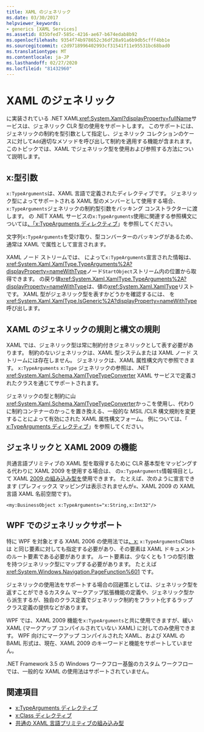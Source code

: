 ```yaml
---
title: XAML のジェネリック
ms.date: 03/30/2017
helpviewer_keywords:
- generics [XAML Services]
ms.assetid: 835bfed7-585c-4216-ae67-b674edab8b92
ms.openlocfilehash: 9354f74b978652c36df28a91a6b9db5cfff4bb1e
ms.sourcegitcommit: c2d9718996402993cf31541f11e95531bc68bad0
ms.translationtype: MT
ms.contentlocale: ja-JP
ms.lasthandoff: 02/27/2020
ms.locfileid: "81432960"
---
```

# <a name="generics-in-xaml"></a>XAML のジェネリック

に実装されている .NET XAML<xref:System.Xaml?displayProperty=fullName>サービスは、ジェネリック CLR 型の使用をサポートします。 このサポートには、ジェネリックの制約を型引数として指定し、ジェネリック コレクションのケースに対して`Add`適切なメソッドを呼び出して制約を適用する機能が含まれます。 このトピックでは、XAML でジェネリック型を使用および参照する方法について説明します。

## <a name="xtypearguments"></a>x:型引数

`x:TypeArguments`は、XAML 言語で定義されたディレクティブです。 ジェネリック型によってサポートされる XAML 型のメンバーとして使用する場合、`x:TypeArguments`ジェネリックの制約型引数をバッキング コンストラクターに渡します。 の .NET XAML サービスの`x:TypeArguments`使用に関連する参照構文については[、「x:TypeArguments ディレクティブ](xtypearguments-directive.md)」を参照してください。

文字列`x:TypeArguments`を受け取り、型コンバーターのバッキングがあるため、通常は XAML で属性として宣言されます。

XAML ノード ストリームでは、 によって`x:TypeArguments`宣言された情報は、<xref:System.Xaml.XamlType.TypeArguments%2A?displayProperty=nameWithType>ノード`StartObject`ストリーム内の位置から取得できます。 の戻り値<xref:System.Xaml.XamlType.TypeArguments%2A?displayProperty=nameWithType>は、値の<xref:System.Xaml.XamlType>リストです。 XAML 型がジェネリック型を表すかどうかを確認するには、 を<xref:System.Xaml.XamlType.IsGeneric%2A?displayProperty=nameWithType>呼び出します。

## <a name="rules-and-syntax-conventions-for-generics-in-xaml"></a>XAML のジェネリックの規則と構文の規則

XAML では、ジェネリック型は常に制約付きジェネリックとして表す必要があります。 制約のないジェネリックは、XAML 型システムまたは XAML ノード ストリームには存在しません。 ジェネリックは、XAML 属性構文内で参照できます。 `x:TypeArguments` `x:Type` ジェネリックの参照は、.NET <xref:System.Xaml.Schema.XamlTypeTypeConverter> XAML サービスで定義されたクラスを通じてサポートされます。

ジェネリックの型と制約に山<xref:System.Xaml.Schema.XamlTypeTypeConverter>かっこを使用し、代わりに制約コンテナーのかっこを置き換える、一般的な MSIL /CLR 構文規則を変更することによって有効にされた XAML 属性構文フォーム。 例については、「 [x:TypeArguments ディレクティブ](xtypearguments-directive.md)」を参照してください。

## <a name="generics-and-xaml-2009-features"></a>ジェネリックと XAML 2009 の機能

共通言語プリミティブの XAML 型を取得するために CLR 基本型をマッピングする代わりに XAML 2009 を使用する場合は、 の`x:TypeArguments`情報項目として XAML [2009 の組み込み型を](types-for-primitives.md)使用できます。 たとえば、次のように宣言できます (プレフィックス マッピングは表示されませんが`x`、XAML 2009 の XAML 言語 XAML 名前空間です)。

```xaml
<my:BusinessObject x:TypeArguments="x:String,x:Int32"/>
```

## <a name="generics-support-in-wpf"></a>WPF でのジェネリックサポート

特に WPF を対象とする XAML 2006 の使用法では[、x:](xclass-directive.md) `x:TypeArguments`Class は と同じ要素に対しても指定する必要があり、その要素は XAML ドキュメントのルート要素である必要があります。 ルート要素は、少なくとも 1 つの型引数を持つジェネリック型にマップする必要があります。 たとえば <xref:System.Windows.Navigation.PageFunction%601> です。

ジェネリックの使用法をサポートする場合の回避策としては、ジェネリック型を返すことができるカスタム マークアップ拡張機能の定義や、ジェネリック型から派生するが、独自のクラス定義でジェネリック制約をフラット化するラップ クラス定義の提供などがあります。

WPF では、XAML 2009 機能を`x:TypeArguments`と共に使用できますが、緩い XAML (マークアップ コンパイルされていない XAML) に対してのみ使用できます。 WPF 向けにマークアップ コンパイルされた XAML、および XAML の BAML 形式は、現在、XAML 2009 のキーワードと機能をサポートしていません。

.NET Framework 3.5 の Windows ワークフロー基盤のカスタム ワークフローでは、一般的な XAML の使用法はサポートされていません。

## <a name="see-also"></a>関連項目

- [x:TypeArguments ディレクティブ](xtypearguments-directive.md)
- [x:Class ディレクティブ](xclass-directive.md)
- [共通の XAML 言語プリミティブの組み込み型](types-for-primitives.md)
